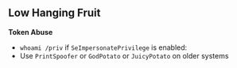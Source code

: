 ## Low Hanging Fruit
**Token Abuse**
- `whoami /priv` 
if `SeImpersonatePrivilege` is enabled:
- Use `PrintSpoofer` or `GodPotato` or `JuicyPotato` on older systems
